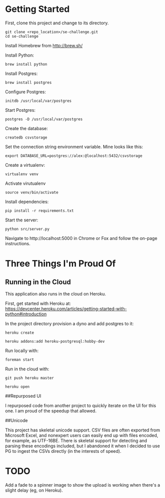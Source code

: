 # Getting Started

First, clone this project and change to its directory.
```
git clone <repo_location>/se-challenge.git
cd se-challenge
```

Install Homebrew from http://brew.sh/

Install Python:
```
brew install python
```

Install Postgres:
```
brew install postgres
```

Configure Postgres:
```
initdb /usr/local/var/postgres
```

Start Postgres:
```
postgres -D /usr/local/var/postgres
```

Create the database:
```
createdb csvstorage
```

Set the connection string environment variable. Mine looks like this:
```
export DATABASE_URL=postgres://alex:@localhost:5432/csvstorage
```

Create a virtualenv:
```
virtualenv venv
```

Activate virutualenv
```
source venv/bin/activate
```

Install dependencies:
```
pip install -r requirements.txt
```

Start the server:
```
python src/server.py
```

Navigate to http://localhost:5000 in Chrome or Fox and follow the on-page instructions.

# Three Things I'm Proud Of

## Running in the Cloud

This application also runs in the cloud on Heroku.

First, get started with Heroku at: https://devcenter.heroku.com/articles/getting-started-with-python#introduction

In the project directory provision a dyno and add postgres to it:

```
heroku create 

heroku addons:add heroku-postgresql:hobby-dev 
```

Run locally with:
```
foreman start
```

Run in the cloud with:
```
git push heroku master

heroku open
```

##Repurposed UI

I repurposed code from another project to quickly iterate on the UI for this one. I am proud of the speedup that allowed.

##Unicode

This project has skeletal unicode support. CSV files are often exported from Microsoft Excel, and nonexpert users can easily end up with files encoded, for example, as UTF-16BE. There is skeletal support for detecting and parsing these encodings included, but I abandoned it when I decided to use PG to ingest the CSVs directly (in the interests of speed).

# TODO

Add a fade to a spinner image to show the upload is working when there's a slight delay (eg, on Heroku).
